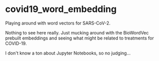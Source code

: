 # covid19_word_embedding
Playing around with word vectors for SARS-CoV-2.

Nothing to see here really. Just mucking around with the BioWordVec prebuilt embeddings
and seeing what might be related to treatments for COVID-19.

I don't know a ton about Jupyter Notebooks, so no judging...